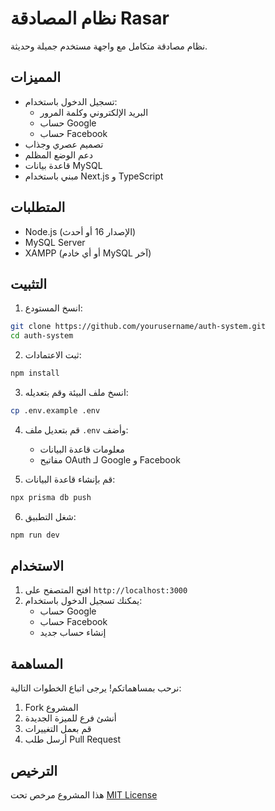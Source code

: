 # نظام المصادقة Rasar

نظام مصادقة متكامل مع واجهة مستخدم جميلة وحديثة.

## المميزات

- تسجيل الدخول باستخدام:
  - البريد الإلكتروني وكلمة المرور
  - حساب Google
  - حساب Facebook
- تصميم عصري وجذاب
- دعم الوضع المظلم
- قاعدة بيانات MySQL
- مبني باستخدام Next.js و TypeScript

## المتطلبات

- Node.js (الإصدار 16 أو أحدث)
- MySQL Server
- XAMPP (أو أي خادم MySQL آخر)

## التثبيت

1. انسخ المستودع:
```bash
git clone https://github.com/yourusername/auth-system.git
cd auth-system
```

2. ثبت الاعتمادات:
```bash
npm install
```

3. انسخ ملف البيئة وقم بتعديله:
```bash
cp .env.example .env
```

4. قم بتعديل ملف `.env` وأضف:
   - معلومات قاعدة البيانات
   - مفاتيح OAuth لـ Google و Facebook

5. قم بإنشاء قاعدة البيانات:
```bash
npx prisma db push
```

6. شغل التطبيق:
```bash
npm run dev
```

## الاستخدام

1. افتح المتصفح على `http://localhost:3000`
2. يمكنك تسجيل الدخول باستخدام:
   - حساب Google
   - حساب Facebook
   - إنشاء حساب جديد

## المساهمة

نرحب بمساهماتكم! يرجى اتباع الخطوات التالية:

1. Fork المشروع
2. أنشئ فرع للميزة الجديدة
3. قم بعمل التغييرات
4. أرسل طلب Pull Request

## الترخيص

هذا المشروع مرخص تحت [MIT License](LICENSE)
